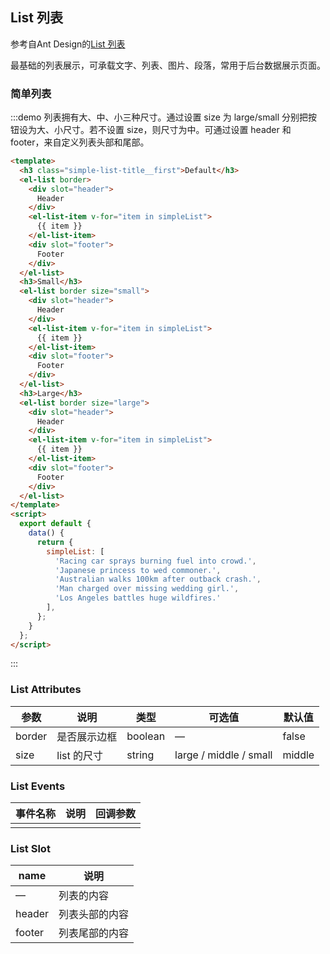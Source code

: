 <style>
  .demo-list.demo-zh-CN {
    .simple-list-title__first {
      margin-top: 0;
    }
  }
</style>
<script>
  module.exports = {
    data() {
      return {
        simpleList: [
          'Racing car sprays burning fuel into crowd.',
          'Japanese princess to wed commoner.',
          'Australian walks 100km after outback crash.',
          'Man charged over missing wedding girl.',
          'Los Angeles battles huge wildfires.'
        ],
      };
    },
    methods: {
      
    }
  };
</script>
## List 列表
参考自Ant Design的[List 列表](https://ant.design/components/list-cn/)

最基础的列表展示，可承载文字、列表、图片、段落，常用于后台数据展示页面。

### 简单列表

:::demo 列表拥有大、中、小三种尺寸。通过设置 size 为 large/small 分别把按钮设为大、小尺寸。若不设置 size，则尺寸为中。可通过设置 header 和 footer，来自定义列表头部和尾部。

```html
<template>
  <h3 class="simple-list-title__first">Default</h3>
  <el-list border>
    <div slot="header">
      Header
    </div>
    <el-list-item v-for="item in simpleList">
      {{ item }}
    </el-list-item>
    <div slot="footer">
      Footer
    </div>
  </el-list>
  <h3>Small</h3>
  <el-list border size="small">
    <div slot="header">
      Header
    </div>
    <el-list-item v-for="item in simpleList">
      {{ item }}
    </el-list-item>
    <div slot="footer">
      Footer
    </div>
  </el-list>
  <h3>Large</h3>
  <el-list border size="large">
    <div slot="header">
      Header
    </div>
    <el-list-item v-for="item in simpleList">
      {{ item }}
    </el-list-item>
    <div slot="footer">
      Footer
    </div>
  </el-list>
</template>
<script>
  export default {
    data() {
      return {
        simpleList: [
          'Racing car sprays burning fuel into crowd.',
          'Japanese princess to wed commoner.',
          'Australian walks 100km after outback crash.',
          'Man charged over missing wedding girl.',
          'Los Angeles battles huge wildfires.'
        ],
      };
    }
  };
</script>
```
:::

### List Attributes
| 参数      | 说明    | 类型      | 可选值       | 默认值   |
|---------- |-------- |---------- |-------------  |-------- |
| border  | 是否展示边框    | boolean   |  —  | false   |
| size  | list 的尺寸    | string   |  large / middle / small | middle   |

### List Events
| 事件名称      | 说明    | 回调参数      |
|---------- |-------- |---------- |
|   |  |  |

### List Slot
| name | 说明 |
|------|--------|
| — | 列表的内容 |
| header | 列表头部的内容 |
| footer | 列表尾部的内容 |